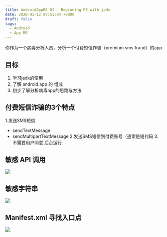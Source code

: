 ```yaml
---
title: AndroidAppRE 01 - Beginning RE with jadx
date: 2020-01-12 07:51:04 +0800
draft: false
tags: 
  - Android
  - App RE
---
```


你作为一个病毒分析人员，分析一个付费短信诈骗（premium sms fraud）的app

<!--more-->

## 目标
1. 学习jadx的使用
2. 了解 android app 的 组成
3. 初步了解分析病毒app的思路与方法

## 付费短信诈骗的3个特点
1.发送SMS短信
 * sendTextMessage
 * sendMultipartTextMessage
2.发送SMS短信到付费账号（通常是短代码
3.不需要用户同意 后台运行

## 敏感 API 调用
![](https://pic.lushx.cn/15788267627105.jpg)

## 敏感字符串
![](https://pic.lushx.cn/15788269260488.jpg)

## Manifest.xml 寻找入口点
![](https://pic.lushx.cn/15788271291660.jpg)
